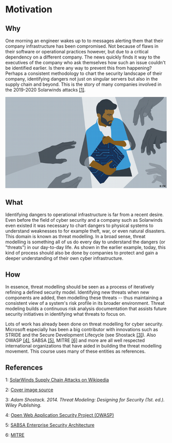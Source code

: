 # Motivation

## Why
One morning an engineer wakes up to to messages alerting them that their company infrastructure has been compromised.
Not because of flaws in their software or operational practices however, but due to a critical dependency on a different company.
The news quickly finds it way to the executives of the company who ask themselves how such an issue couldn't be identified earlier.
Is there any way to prevent this from happening?
Perhaps a consistent methodology to chart the security landscape of their company, identifying dangers not just on singular servers but also in the supply chain and beyond.
This is the story of many companies involved in the 2019-2020 Solarwinds attacks [[1]](#References).

![](motivation-cover.jpg)

## What

Identifying dangers to operational infrastructure is far from a recent desire.
Even before the field of cyber security and a company such as Solarwinds even existed it was necessary to chart dangers to physical systems to understand weaknesses to for example theft, war, or even natural disasters.
This domain is known as threat modelling.
In a broad sense, threat modelling is something all of us do every day to understand the dangers (or "threats") in our day-to-day life.
As shown in the earlier example, today, this kind of process should also be done by companies to protect and gain a deeper understanding of their own cyber infrastructure.

## How

In essence, threat modelling should be seen as a process of iteratively refining a defined security model.
Identifying new threats when new components are added, then modelling these threats -- thus maintaining a consistent view of a system's risk profile in its broader environment.
Threat modeling builds a continuous risk analysis documentation that assists future security initiatives in identifying what threats to focus on.

Lots of work has already been done on threat modelling for cyber security.
Microsoft especially has been a big contributor with innovations such as STRIDE and the Secure Development Lifecycle (see Shostack [[3]](#References)).
Also OWASP [[4]](#References), SABSA [[5]](#References), MITRE [[6]](#References) and more are all well respected international organizations that have aided in building the threat modelling movement. 
This course uses many of these entities as references.

## References
1: [SolarWinds Supply Chain Attacks on Wikipedia](https://en.wikipedia.org/wiki/SolarWinds#2019%E2%80%932020_supply_chain_attacks)

2: [Cover image source](https://www.dw.com/en/threat-modeling-guide-how-to-identify-digital-risks-in-international-development-projects/a-55092469)

3: *Adam Shostack. 2014. Threat Modeling: Designing for Security (1st. ed.). Wiley Publishing.*

4: [Open Web Application Security Project (OWASP)](owasp.org)

5: [SABSA Enterprise Security Architecture](sabsa.org/)

6: [MITRE](mitre.org)
